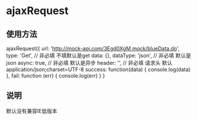 # ajaxRequest
## 使用方法
  ajaxRequest({
      url: 'http://mock-api.com/3Egd0XgM.mock/blueData.do',
      type: 'Get', // 非必填 不填默认是get
      data: {},
      dataType: 'json', // 非必填 默认是json
      async: true, // 非必填 默认是异步
      header: '', // 非必填 请求头 默认application/json;charset=UTF-8
      success: function(data) {
          console.log(data)
      },
      fail: function (err) {
          console.log(err)
      }
  }
 ## 说明
 默认没有兼容IE低版本
